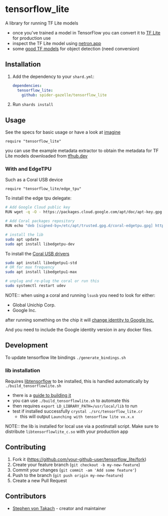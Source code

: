 # tensorflow_lite

A library for running TF Lite models

* once you've trained a model in TensorFlow you can convert it to [TF Lite](https://www.tensorflow.org/lite/models/convert/convert_models#command_line_tool_) for production use
* inspect the TF Lite model using [netron.app](https://netron.app/)
* some [good TF models](https://github.com/tensorflow/models/blob/master/research/object_detection/g3doc/tf2_detection_zoo.md) for object detection (need conversion)

## Installation

1. Add the dependency to your `shard.yml`:

   ```yaml
   dependencies:
     tensorflow_lite:
       github: spider-gazelle/tensorflow_lite
   ```

2. Run `shards install`

## Usage

See the specs for basic usage or have a look at [imagine](https://github.com/stakach/imagine/blob/master/src/imagine/models/example_object_detection.cr)

```crystal
require "tensorflow_lite"
```

you can use the example metadata extractor to obtain the metadata for TF Lite models downloaded from [tfhub.dev](https://tfhub.dev/s?deployment-format=lite)

### With and EdgeTPU

Such as a Coral USB device

```crystal
require "tensorflow_lite/edge_tpu"
```

To install the edge tpu delegate:

```bash
# Add Google Cloud public key
RUN wget -q -O - https://packages.cloud.google.com/apt/doc/apt-key.gpg | gpg --dearmor > /etc/apt/trusted.gpg.d/coral-edgetpu.gpg

# Add Coral packages repository
RUN echo "deb [signed-by=/etc/apt/trusted.gpg.d/coral-edgetpu.gpg] https://packages.cloud.google.com/apt coral-edgetpu-stable main" | tee /etc/apt/sources.list.d/coral-edgetpu.list

# install the lib
sudo apt update
sudo apt install libedgetpu-dev
```

To install the [Coral USB drivers](https://coral.ai/docs/accelerator/get-started/#requirements)

```bash
sudo apt install libedgetpu1-std
# OR for max frequency
sudo apt install libedgetpu1-max

# unplug and re-plug the coral or run this
sudo systemctl restart udev
```

NOTE:: when using a coral and running `lsusb` you need to look for either:

* Global Unichip Corp.
* Google Inc.

after running something on the chip it will [change identity to Google Inc.](https://www.reddit.com/r/Proxmox/comments/nmsknx/proxmox_vm_ubuntu_2004_connect_google_coral_usb/)

And you need to include the Google identity version in any docker files.

## Development

To update tensorflow lite bindings `./generate_bindings.sh`

### lib installation

Requires [libtensorflow](https://www.tensorflow.org/install/lang_c) to be installed, this is handled automatically by `./build_tensorflowlite.sh`

* there is a [guide to building it](https://www.tensorflow.org/lite/guide/build_cmake)
* you can use `./build_tensorflowlite.sh` to automate this
* then requires `export LD_LIBRARY_PATH=/usr/local/lib` to run
* test if installed successfully `crystal ./src/tensorflow_lite.cr`
  * this will output `Launching with tensorflow lite vx.x.x`

NOTE:: the lib is installed for local use via a postinstall script.
Make sure to distribute `libtensorflowlite_c.so` with your production app

## Contributing

1. Fork it (<https://github.com/your-github-user/tensorflow_lite/fork>)
2. Create your feature branch (`git checkout -b my-new-feature`)
3. Commit your changes (`git commit -am 'Add some feature'`)
4. Push to the branch (`git push origin my-new-feature`)
5. Create a new Pull Request

## Contributors

* [Stephen von Takach](https://github.com/stakach) - creator and maintainer
